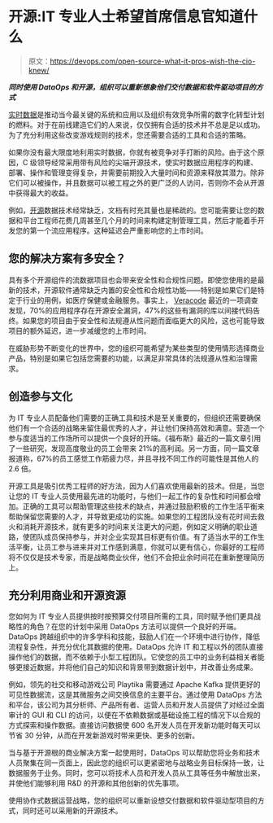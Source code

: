 # 开源:IT 专业人士希望首席信息官知道什么

> 原文：<https://devops.com/open-source-what-it-pros-wish-the-cio-knew/>

***同时使用 DataOps 和开源，组织可以重新想象他们交付数据和软件驱动项目的方式***

[实时数据](https://devops.com/?s=Real-time%20data)是推动当今最关键的系统和应用以及组织有效竞争所需的数字化转型计划的燃料。对于在前线建造它们的人来说，仅仅拥有合适的技术并不总是足以成功。为了充分利用这些改变游戏规则的技术，您还需要合适的工具和合适的策略。

如果你没有最大限度地利用实时数据，你就有被竞争对手打断的风险。由于这个原因，C 级领导经常采用带有风险的尖端开源技术，使实时数据应用程序的构建、部署、操作和管理变得复杂，并需要前期投入大量时间和资源来释放其潜力。除非它们可以被操作，并且数据可以被工程之外的更广泛的人访问，否则你不会从开源中获得最大的收益。

例如，[开源](https://devops.com/devops-unbound-devops-cloud-native-and-open-source/)数据技术经常缺乏，文档有时充其量也是稀疏的。您可能需要让您的数据和平台工程师花费几周甚至几个月的时间来构建定制管理工具，然后才能着手开发您的第一个流应用程序。这种延迟会严重影响您的上市时间。

## 您的解决方案有多安全？

具有多个开源组件的流数据项目也会带来安全性和合规性问题。即使您使用的是最新的技术，开源软件通常缺乏内置的安全性和合规性功能——特别是如果它们是特定于行业的用例，如医疗保健或金融服务。事实上， [Veracode](https://www.veracode.com/new-research-reveals-70-applications-have-open-source-security-flaws#:~:text=The%20Veracode%20State%20of%20Software%20Security%20%28SOSS%29%3A%20Open,commercially%2C%20are%20built%20using%20some%20open%20source%20components.) 最近的一项调查发现，70%的应用程序存在开源安全漏洞，47%的这些有漏洞的库以间接代码告终。如果您的项目由于安全性和法规遵从性问题而面临更大的风险，这也可能导致项目的额外延迟，进一步减缓您的上市时间。

在威胁形势不断变化的世界中，您的组织可能希望为某些类型的使用情形选择商业产品，特别是如果它包括您需要的功能，以满足非常具体的法规遵从性和治理需求。

## 创造参与文化

为 IT 专业人员配备他们需要的正确工具和技术是至关重要的，但组织还需要确保他们有一个合适的战略来留住最优秀的人才，并让他们保持高效和满意。营造一个参与度适当的工作场所可以提供一个良好的开端。《福布斯》最近的一篇文章引用了一些研究，发现高度敬业的员工会带来 21%的高利润。另一方面，同一篇文章报道称，67%的员工感觉工作筋疲力尽，并且寻找不同工作的可能性是其他人的 2.6 倍。

开源工具是吸引优秀工程师的好方法，因为人们喜欢使用最新的技术。但是，当您让您的 IT 专业人员使用最先进的功能时，与他们一起工作的复杂性和时间都会增加。正确的工具可以帮助管理这些技术的缺点，并通过鼓励积极的工作生活平衡来帮助保留您需要的人才，并导致更成功的实施。如果您的工程团队没有花时间去救火和消耗开源技术，就有更多的时间来关注更大的问题，例如定义明确的职业道路，使团队成员保持参与，并对企业实现其目标更有价值。有了适当水平的工作生活平衡，让员工参与进来并对工作感到满意，你就可以更有信心，你最好的工程师将不仅仅是技术专家，而是战略商业伙伴，他们不会把业余时间花在重新整理简历上。

## 充分利用商业和开源资源

您如何为 IT 专业人员提供按时按预算交付项目所需的工具，同时赋予他们更具战略性的角色？在您的计划中采用 DataOps 方法可以提供一个良好的开端。DataOps 跨越组织中的许多学科和技能，鼓励人们在一个环境中进行协作，降低流程复杂性，并充分优化其数据的使用。DataOps 允许 IT 和工程以外的团队直接操作他们的数据，而不依赖于小型工程团队。它使您的员工中的业务利益相关者能够更接近数据，并将他们自己的知识和背景带到数据计划中，并改善业务成果。

例如，领先的社交和移动游戏公司 Playtika 需要通过 Apache Kafka 提供更好的可见性数据流，这是其微服务之间交换信息的主要平台。通过使用 DataOps 方法和平台，该公司为其分析师、产品所有者、运营人员和开发人员提供了对经过全面审计的 GUI 和 CLI 的访问，以便在不依赖数据或基础设施工程的情况下以合规的方式探索和操作数据。直接访问数据使 600 名开发人员在开发新功能时每天可以节省 30 分钟，从而在开发新游戏时带来更快、更多的创新。

当与基于开源根的商业解决方案一起使用时，DataOps 可以帮助您将业务和技术人员聚集在同一页面上，因此您的组织可以更紧密地与战略业务目标保持一致，让数据服务于业务。同时，您可以将技术人员和开发人员从工具等任务中解放出来，并使他们能够利用 R&D 的开源和其他创新的优先事项。

使用协作式数据运营战略，您的组织可以重新设想交付数据和软件驱动型项目的方式，同时还可以采用新的开源技术。